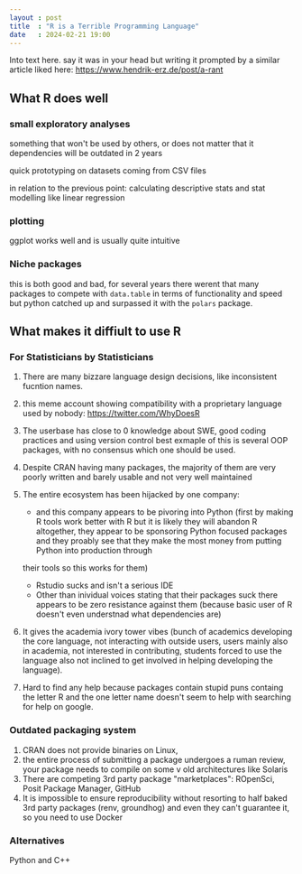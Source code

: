 ```yaml
---
layout : post
title  : "R is a Terrible Programming Language"
date   : 2024-02-21 19:00
---
```


Into text here. say it was in your head but writing it prompted by a similar
article liked here: https://www.hendrik-erz.de/post/a-rant

## What R does well

### small exploratory analyses

something that won't be used by others, or does not matter that it dependencies
will be outdated in 2 years

quick prototyping on datasets coming from CSV files

in relation to the previous point: calculating descriptive stats and stat
modelling like linear regression

### plotting

ggplot works well and is usually quite intuitive

### Niche packages 

this is both good and bad, for several years there werent that many packages to
compete with `data.table` in terms of functionality and speed but python catched
up and surpassed it with the `polars` package.

## What makes it diffiult to use R

### For Statisticians by Statisticians

1. There are many bizzare language design decisions, like inconsistent fucntion
   names.
2. this meme account showing compatibility with a proprietary language used by
   nobody: https://twitter.com/WhyDoesR
3. The userbase has close to 0 knowledge about SWE, good coding practices and
   using version control best exmaple of this is several OOP packages, with no
   consensus which one should be used.
4. Despite CRAN having many packages, the majority of them are very poorly
   written and barely usable and not very well maintained
5. The entire ecosystem has been hijacked by one company:

     -  and this company appears to be pivoring into Python (first by making R
   tools work better with R but it is likely they will abandon R altogether,
   they appear to be sponsoring Python focused packages and they proably see
   that they make the most money from putting Python into production through
   
   their tools so this works for them)
     - Rstudio sucks and isn't a serious IDE 
     - Other than inividual voices stating that their packages suck there
       appears to be zero resistance against them (because basic user of R
       doesn't even understnad what dependencies are)
6. It gives the academia ivory tower vibes (bunch of academics developing the
   core language, not interacting with outside users, users mainly also in
   academia, not interested in contributing, students forced to use the language
   also not inclined to get involved in helping developing the language).
7. Hard to find any help because packages contain stupid puns containg the
   letter R and the one letter name doesn't seem to help with searching for help
   on google. 

### Outdated packaging system

1. CRAN does not provide binaries on Linux, 
2. the entire process of submitting a package undergoes a ruman review, your
   package needs to compile on some v old architectures like Solaris
3. There are competing 3rd party package "marketplaces": ROpenSci, Posit Package
   Manager, GitHub
4. It is impossible to ensure reproducibility without resorting to half baked
   3rd party packages (renv, groundhog) and even they can't guarantee it, so you
   need to use Docker
   
### Alternatives

Python and C++

